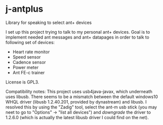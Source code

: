 # j-antplus
Library for speaking to select ant+ devices

I set up this project trying to talk to my personal ant+ devices.
Goal is to implement needed ant messages and ant+ datapages in order to talk to following set of devices:
* Heart rate monitor
* Speed sensor
* Cadence sensor
* Power meter
* Ant FE-c trainer

License is GPL3.

Compatibility notes:
This project uses usb4java-javax, which underneath uses libusb. 
There seems to be a mismatch between the default windows10 WHQL driver (libusb 1.2.40.201, provided by dynastream) and libusb. I resolved this by using the "Zadig" tool, select the ant-m usb stick (you may neet to go to "Options" -> "list all devices") and *downgrade* the driver to 1.2.6.0 (which is actually the latest libusb driver I could find on the net).
